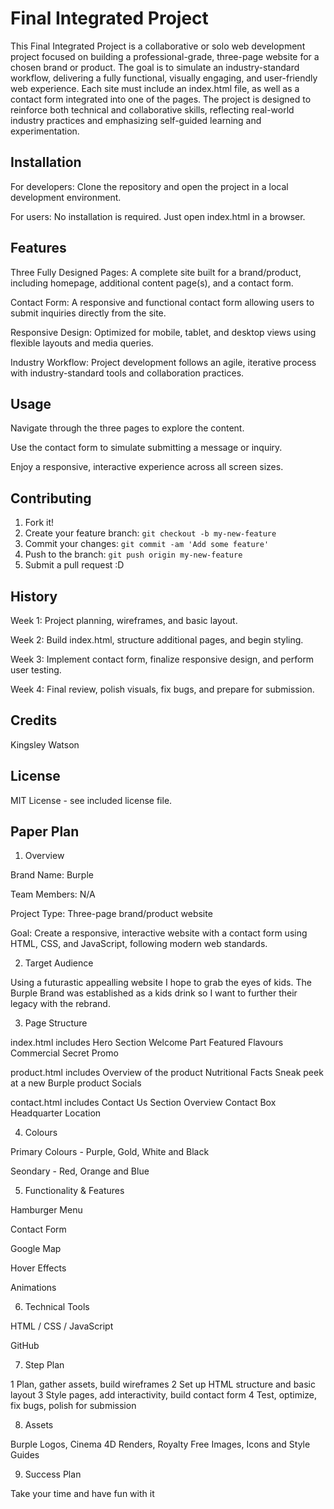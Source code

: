 # Final Integrated Project
This Final Integrated Project is a collaborative or solo web development project focused on building a professional-grade, three-page website for a chosen brand or product. The goal is to simulate an industry-standard workflow, delivering a fully functional, visually engaging, and user-friendly web experience. Each site must include an index.html file, as well as a contact form integrated into one of the pages. The project is designed to reinforce both technical and collaborative skills, reflecting real-world industry practices and emphasizing self-guided learning and experimentation.

## Installation
For developers: Clone the repository and open the project in a local development environment.

For users: No installation is required. Just open index.html in a browser.

## Features
Three Fully Designed Pages:
A complete site built for a brand/product, including homepage, additional content page(s), and a contact form.

Contact Form:
A responsive and functional contact form allowing users to submit inquiries directly from the site.

Responsive Design:
Optimized for mobile, tablet, and desktop views using flexible layouts and media queries.

Industry Workflow:
Project development follows an agile, iterative process with industry-standard tools and collaboration practices.

## Usage
Navigate through the three pages to explore the content.

Use the contact form to simulate submitting a message or inquiry.

Enjoy a responsive, interactive experience across all screen sizes.

## Contributing
1. Fork it!
2. Create your feature branch: `git checkout -b my-new-feature`
3. Commit your changes: `git commit -am 'Add some feature'`
4. Push to the branch: `git push origin my-new-feature`
5. Submit a pull request :D

## History
Week 1: Project planning, wireframes, and basic layout.

Week 2: Build index.html, structure additional pages, and begin styling.

Week 3: Implement contact form, finalize responsive design, and perform user testing.

Week 4: Final review, polish visuals, fix bugs, and prepare for submission.

## Credits
Kingsley Watson 

## License
MIT License - see included license file.

## Paper Plan 

1. Overview

Brand Name: Burple

Team Members: N/A

Project Type: Three-page brand/product website

Goal: Create a responsive, interactive website with a contact form using HTML, CSS, and JavaScript, following modern web standards.

2. Target Audience 

Using a futurastic appealling website I hope to grab the eyes of kids. The Burple Brand was established as a kids drink so I want to further their legacy with the rebrand.

3. Page Structure

index.html includes 
    Hero Section
    Welcome Part
    Featured Flavours
    Commercial
    Secret Promo

product.html includes
    Overview of the product
    Nutritional Facts
    Sneak peek at a new Burple product
    Socials

contact.html includes 
    Contact Us Section Overview
    Contact Box 
    Headquarter Location

4. Colours

Primary Colours - Purple, Gold, White and Black

Seondary - Red, Orange and Blue

5. Functionality & Features

Hamburger Menu

Contact Form

Google Map

Hover Effects

Animations 

6. Technical Tools

HTML / CSS / JavaScript

GitHub

7. Step Plan

1	Plan, gather assets, build wireframes
2	Set up HTML structure and basic layout
3	Style pages, add interactivity, build contact form
4	Test, optimize, fix bugs, polish for submission

8. Assets

Burple Logos, Cinema 4D Renders, Royalty Free Images, Icons and Style Guides

9. Success Plan

Take your time and have fun with it
